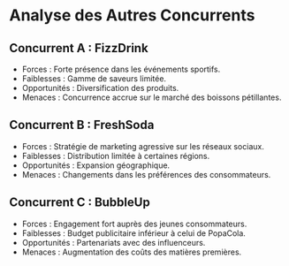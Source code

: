 # Analyse des Autres Concurrents

## Concurrent A : FizzDrink
- Forces : Forte présence dans les événements sportifs.
- Faiblesses : Gamme de saveurs limitée.
- Opportunités : Diversification des produits.
- Menaces : Concurrence accrue sur le marché des boissons pétillantes.

## Concurrent B : FreshSoda
- Forces : Stratégie de marketing agressive sur les réseaux sociaux.
- Faiblesses : Distribution limitée à certaines régions.
- Opportunités : Expansion géographique.
- Menaces : Changements dans les préférences des consommateurs.

## Concurrent C : BubbleUp
- Forces : Engagement fort auprès des jeunes consommateurs.
- Faiblesses : Budget publicitaire inférieur à celui de PopaCola.
- Opportunités : Partenariats avec des influenceurs.
- Menaces : Augmentation des coûts des matières premières.
